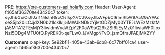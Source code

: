 PRE: https://pre-customers-api.holafly.com
Header:
User-Agent: f465af363700e43420c7
token: eyJhbGciOiJIUzI1NiIsInR5cCI6IkpXVCJ9.eyJlbWFpbCI6ImRlbW9AaG9sYWZseS5jb20iLCJjdXN0b21lcklkIjoiMWJkNDkzYjMtODZjMy00YTE5LWEzMzktMjA5MTA1ZTEyMjY3IiwidmVyaWZpY2F0aW9uQ29kZSI6IjEyMzQ1IiwiaWF0IjoxNzI5ODg4MTU0fQ.PyREK0t-qeFLw0_IJVMgpNTvO_jzmQfraJPAEjMX2YY


**Customers**
x-api-key: 5e92bf11-405e-43ab-9cb8-6c77bff01ca4
user-agent: f465af363700e43420c7